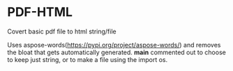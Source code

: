 # PDF-HTML
Covert basic pdf file to html string/file

Uses aspose-words(https://pypi.org/project/aspose-words/) and removes the bloat that gets automatically generated.
__main__ commented out to choose to keep just string, or to make a file using the import os. 
